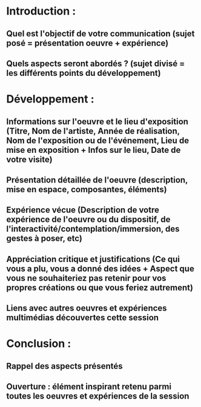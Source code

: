 # Introduction :

 ## Quel est l'objectif de votre communication (sujet posé = présentation oeuvre + expérience)
 ## Quels aspects seront abordés ? (sujet divisé = les différents points du développement)
# Développement :

##  Informations sur l'oeuvre et le lieu d'exposition (Titre, Nom de l'artiste, Année de réalisation, Nom de l'exposition ou de l'événement, Lieu de mise en exposition +  Infos sur le lieu, Date de votre visite)
## Présentation détaillée de l'oeuvre (description, mise en espace, composantes, éléments)
## Expérience vécue (Description de votre expérience de l'oeuvre ou du dispositif, de l'interactivité/contemplation/immersion, des gestes à poser, etc)
 ## Appréciation critique et justifications (Ce qui vous a plu, vous a donné des idées + Aspect que vous ne souhaiteriez pas retenir pour vos propres créations ou que vous feriez autrement)
 ## Liens avec autres oeuvres et expériences multimédias découvertes cette session
# Conclusion :

 ## Rappel des aspects présentés
 ## Ouverture : élément inspirant retenu parmi toutes les oeuvres et expériences de la session

